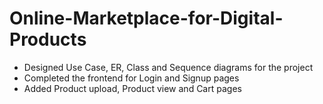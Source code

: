 # Online-Marketplace-for-Digital-Products

- Designed Use Case, ER, Class and Sequence diagrams for the project
- Completed the frontend for Login and Signup pages
- Added Product upload, Product view and Cart pages
